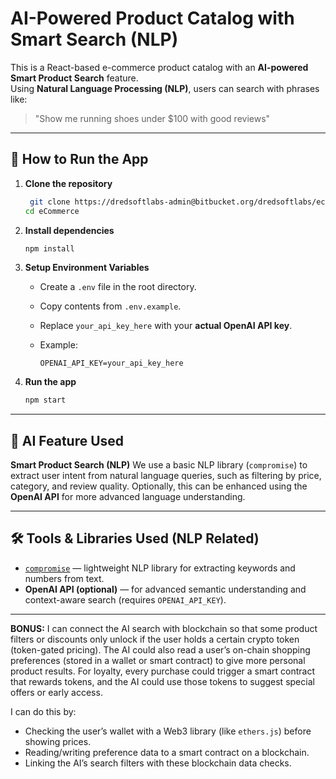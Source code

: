 
#  AI-Powered Product Catalog with Smart Search (NLP)

This is a React-based e-commerce product catalog with an **AI-powered Smart Product Search** feature.  
Using **Natural Language Processing (NLP)**, users can search with phrases like:  
> "Show me running shoes under $100 with good reviews"

---

## 🚀 How to Run the App

1. **Clone the repository**
   ```bash
    git clone https://dredsoftlabs-admin@bitbucket.org/dredsoftlabs/ecommerce.git
   cd eCommerce
   ```

2. **Install dependencies**

   ```bash
   npm install
   ```

3. **Setup Environment Variables**

   * Create a `.env` file in the root directory.
   * Copy contents from `.env.example`.
   * Replace `your_api_key_here` with your **actual OpenAI API key**.
   * Example:

     ```env
     OPENAI_API_KEY=your_api_key_here
     ```

4. **Run the app**

   ```bash
   npm start
   ```

---

## 🧠 AI Feature Used

**Smart Product Search (NLP)**
We use a basic NLP library (`compromise`) to extract user intent from natural language queries, such as filtering by price, category, and review quality.
Optionally, this can be enhanced using the **OpenAI API** for more advanced language understanding.

---

## 🛠 Tools & Libraries Used (NLP Related)

* [`compromise`](https://github.com/spencermountain/compromise) — lightweight NLP library for extracting keywords and numbers from text.
* **OpenAI API (optional)** — for advanced semantic understanding and context-aware search (requires `OPENAI_API_KEY`).

---
**BONUS:**
I can connect the AI search with blockchain so that some product filters or discounts only unlock if the user holds a certain crypto token (token-gated pricing).
The AI could also read a user’s on-chain shopping preferences (stored in a wallet or smart contract) to give more personal product results.
For loyalty, every purchase could trigger a smart contract that rewards tokens, and the AI could use those tokens to suggest special offers or early access.

I can do this by:

* Checking the user’s wallet with a Web3 library (like `ethers.js`) before showing prices.
* Reading/writing preference data to a smart contract on a blockchain.
* Linking the AI’s search filters with these blockchain data checks.

```
